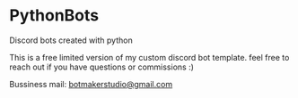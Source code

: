 # PythonBots
Discord bots created with python

This is a free limited version of my custom discord bot template.
feel free to reach out if you have questions or commissions :)

Bussiness mail: botmakerstudio@gmail.com
